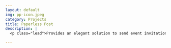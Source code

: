 ```yaml
---
layout: default
img: pp-icon.jpeg
category: Projects
title: Paperless Post
description: |
  <p class="lead">Provides an elegant solution to send event invitations, greeting cards, stationery and ecards. Built by the Platform Team at <a target="_blank" href="https://itunes.apple.com/ca/app/paperless-post-invitations/id489940389">Paperless Post</a></p>

---
```

